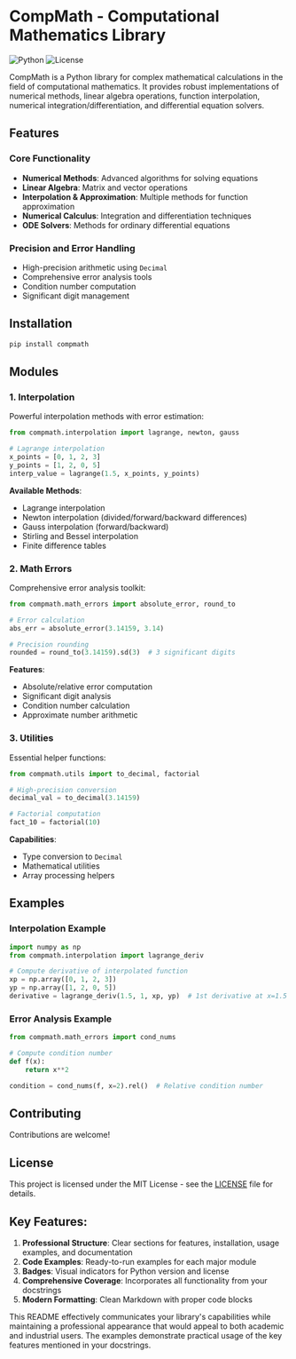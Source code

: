 # CompMath - Computational Mathematics Library

![Python](https://img.shields.io/badge/python-3.7%2B-blue)
![License](https://img.shields.io/badge/license-MIT-green)

CompMath is a Python library for complex mathematical calculations in the field of computational mathematics. It provides robust implementations of numerical methods, linear algebra operations, function interpolation, numerical integration/differentiation, and differential equation solvers.

## Features

### Core Functionality

- **Numerical Methods**: Advanced algorithms for solving equations
- **Linear Algebra**: Matrix and vector operations
- **Interpolation & Approximation**: Multiple methods for function approximation
- **Numerical Calculus**: Integration and differentiation techniques
- **ODE Solvers**: Methods for ordinary differential equations

### Precision and Error Handling

- High-precision arithmetic using `Decimal`
- Comprehensive error analysis tools
- Condition number computation
- Significant digit management

## Installation

```bash
pip install compmath
```

## Modules

### 1. Interpolation

Powerful interpolation methods with error estimation:

```python
from compmath.interpolation import lagrange, newton, gauss

# Lagrange interpolation
x_points = [0, 1, 2, 3]
y_points = [1, 2, 0, 5]
interp_value = lagrange(1.5, x_points, y_points)
```

**Available Methods**:

- Lagrange interpolation
- Newton interpolation (divided/forward/backward differences)
- Gauss interpolation (forward/backward)
- Stirling and Bessel interpolation
- Finite difference tables

### 2. Math Errors

Comprehensive error analysis toolkit:

```python
from compmath.math_errors import absolute_error, round_to

# Error calculation
abs_err = absolute_error(3.14159, 3.14)

# Precision rounding
rounded = round_to(3.14159).sd(3)  # 3 significant digits
```

**Features**:

- Absolute/relative error computation
- Significant digit analysis
- Condition number calculation
- Approximate number arithmetic

### 3. Utilities

Essential helper functions:

```python
from compmath.utils import to_decimal, factorial

# High-precision conversion
decimal_val = to_decimal(3.14159)

# Factorial computation
fact_10 = factorial(10)
```

**Capabilities**:

- Type conversion to `Decimal`
- Mathematical utilities
- Array processing helpers

## Examples

### Interpolation Example

```python
import numpy as np
from compmath.interpolation import lagrange_deriv

# Compute derivative of interpolated function
xp = np.array([0, 1, 2, 3])
yp = np.array([1, 2, 0, 5])
derivative = lagrange_deriv(1.5, 1, xp, yp)  # 1st derivative at x=1.5
```

### Error Analysis Example

```python
from compmath.math_errors import cond_nums

# Compute condition number
def f(x):
    return x**2

condition = cond_nums(f, x=2).rel()  # Relative condition number
```

## Contributing

Contributions are welcome!

## License

This project is licensed under the MIT License - see the [LICENSE](LICENSE) file for details.



## Key Features:

1. **Professional Structure**: Clear sections for features, installation, usage examples, and documentation
2. **Code Examples**: Ready-to-run examples for each major module
3. **Badges**: Visual indicators for Python version and license
4. **Comprehensive Coverage**: Incorporates all functionality from your docstrings
5. **Modern Formatting**: Clean Markdown with proper code blocks

This README effectively communicates your library's capabilities while maintaining a professional appearance that would appeal to both academic and industrial users. The examples demonstrate practical usage of the key features mentioned in your docstrings.
